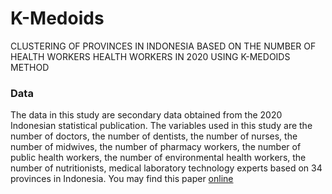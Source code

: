 # K-Medoids
CLUSTERING OF PROVINCES IN INDONESIA BASED ON THE NUMBER OF HEALTH WORKERS HEALTH WORKERS IN 2020 USING K-MEDOIDS METHOD

### Data
The data in this study are secondary data obtained from the 2020 Indonesian statistical publication. The variables used in this study are the number of doctors, the number of dentists, the number of nurses, the number of midwives, the number of pharmacy workers, the number of public health workers, the number of environmental health workers, the number of nutritionists, medical laboratory technology experts based on 34 provinces in Indonesia. You may find this paper [online](https://drive.google.com/file/d/1HIvHu1bhJY5Ux0NAweitjVCGUy1y7W46/view?usp=sharing)

